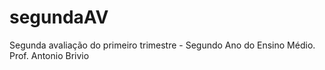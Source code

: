 # segundaAV
Segunda avaliação do primeiro trimestre - Segundo Ano do Ensino Médio. Prof. Antonio Brivio
